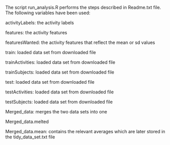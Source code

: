 The script run_analysis.R performs the steps described in Readme.txt file. The following variables have been used:

activityLabels: the activity labels

features: the activity features

featuresWanted: the activity features that reflect the mean or sd values

train: loaded data set from downloaded file

trainActivities: loaded data set from downloaded file

trainSubjects: loaded data set from downloaded file

test: loaded data set from downloaded file

testActivities: loaded data set from downloaded file

testSubjects: loaded data set from downloaded file

Merged_data: merges the two data sets into one

Merged_data.melted

Merged_data.mean: contains the relevant averages which are later stored in the tidy_data_set.txt file
